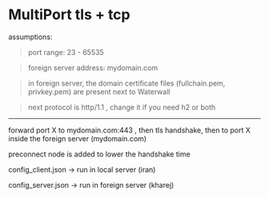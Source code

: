 # MultiPort tls + tcp 


assumptions:

> port range: 23 - 65535

> foreign server address: mydomain.com

> in foreign server, the domain certificate files (fullchain.pem, privkey.pem) are present next to Waterwall

> next protocol is http/1.1 , change it if you need h2 or both

---

forward port X to mydomain.com:443 , then tls handshake, then to port X inside the foreign server (mydomain.com)

preconnect node is added to lower the handshake time


config_client.json -> run in local server (iran) 

config_server.json -> run in foreign server (kharej)
